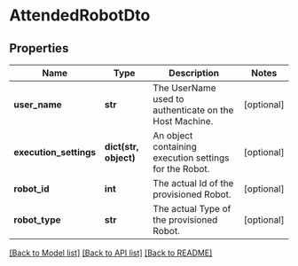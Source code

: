 # AttendedRobotDto

## Properties
Name | Type | Description | Notes
------------ | ------------- | ------------- | -------------
**user_name** | **str** | The UserName used to authenticate on the Host Machine. | [optional] 
**execution_settings** | **dict(str, object)** | An object containing execution settings for the Robot. | [optional] 
**robot_id** | **int** | The actual Id of the provisioned Robot. | [optional] 
**robot_type** | **str** | The actual Type of the provisioned Robot. | [optional] 

[[Back to Model list]](../README.md#documentation-for-models) [[Back to API list]](../README.md#documentation-for-api-endpoints) [[Back to README]](../README.md)


